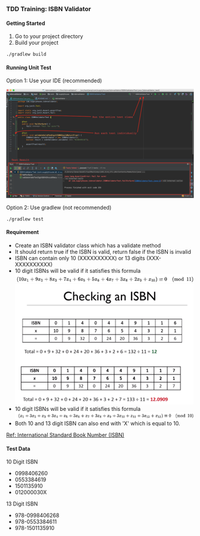### TDD Training: ISBN Validator

#### Getting Started
1. Go to your project directory
2. Build your project
```
./gradlew build  
```

#### Running Unit Test
Option 1: Use your IDE (recommended)

![alt text](https://github.com/pongpon-tienthong/isbnvalidator/raw/master/images/runningJunit.png)

Option 2: Use gradlew (not recommended)
```
./gradlew test
```
#### Requirement
* Create an ISBN validator class which has a validate method
* It should return true if the ISBN is valid, return false if the ISBN is invalid
* ISBN can contain only 10 (XXXXXXXXXX) or 13 digits (XXX-XXXXXXXXXX)
* 10 digit ISBNs will be valid if it satisfies this formula
![alt text](https://github.com/pongpon-tienthong/isbnvalidator/raw/master/images/10DigitFormula.png)
![alt text](https://github.com/pongpon-tienthong/isbnvalidator/raw/master/images/10DigitExample.png)
* 10 digit ISBNs will be valid if it satisfies this formula
![alt text](https://github.com/pongpon-tienthong/isbnvalidator/raw/master/images/13DigitFormula.png)
* Both 10 and 13 digit ISBN can also end with 'X' which is equal to 10.

[Ref: International Standard Book Number (ISBN)](https://en.wikipedia.org/wiki/International_Standard_Book_Number)

#### Test Data
10 Digit ISBN
* 0998406260
* 0553384619
* 1501135910
* 012000030X

13 Digit ISBN
* 978-0998406268
* 978-0553384611
* 978-1501135910